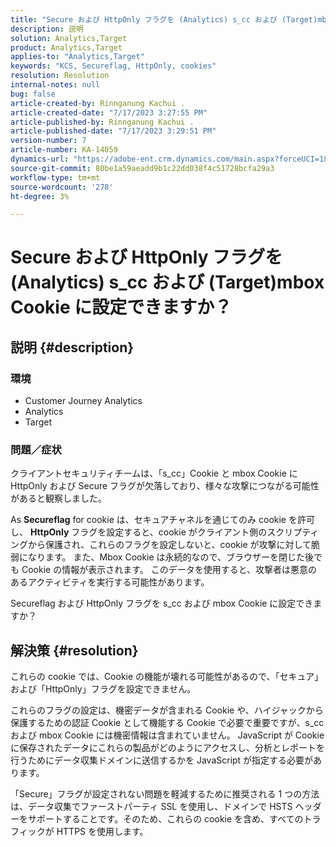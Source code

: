 ```yaml
---
title: "Secure および HttpOnly フラグを (Analytics) s_cc および (Target)mbox Cookie に設定できますか？"
description: 説明
solution: Analytics,Target
product: Analytics,Target
applies-to: "Analytics,Target"
keywords: "KCS, Secureflag, HttpOnly, cookies"
resolution: Resolution
internal-notes: null
bug: false
article-created-by: Rinnganung Kachui .
article-created-date: "7/17/2023 3:27:55 PM"
article-published-by: Rinnganung Kachui .
article-published-date: "7/17/2023 3:29:51 PM"
version-number: 7
article-number: KA-14059
dynamics-url: "https://adobe-ent.crm.dynamics.com/main.aspx?forceUCI=1&pagetype=entityrecord&etn=knowledgearticle&id=eaa2a47a-b624-ee11-9cbd-6045bd006b4b"
source-git-commit: 80be1a59aeadd9b1c22dd038f4c51728bcfa29a3
workflow-type: tm+mt
source-wordcount: '278'
ht-degree: 3%

---
```


# Secure および HttpOnly フラグを (Analytics) s_cc および (Target)mbox Cookie に設定できますか？

## 説明 {#description}


### <b>環境</b>

- Customer Journey Analytics
- Analytics
- Target 




### 問題／症状



クライアントセキュリティチームは、「s_cc」Cookie と mbox Cookie に HttpOnly および Secure フラグが欠落しており、様々な攻撃につながる可能性があると観察しました。

As <b>Secureflag</b> for cookie は、セキュアチャネルを通じてのみ cookie を許可し、 <b>HttpOnly</b> フラグを設定すると、cookie がクライアント側のスクリプティングから保護され、これらのフラグを設定しないと、cookie が攻撃に対して脆弱になります。 また、Mbox Cookie は永続的なので、ブラウザーを閉じた後でも Cookie の情報が表示されます。 このデータを使用すると、攻撃者は悪意のあるアクティビティを実行する可能性があります。

Secureflag および HttpOnly フラグを s_cc および mbox Cookie に設定できますか？


## 解決策 {#resolution}


これらの cookie では、Cookie の機能が壊れる可能性があるので、「セキュア」および「HttpOnly」フラグを設定できません。

これらのフラグの設定は、機密データが含まれる Cookie や、ハイジャックから保護するための認証 Cookie として機能する Cookie で必要で重要ですが、s_cc および mbox Cookie には機密情報は含まれていません。 JavaScript が Cookie に保存されたデータにこれらの製品がどのようにアクセスし、分析とレポートを行うためにデータ収集ドメインに送信するかを JavaScript が指定する必要があります。

「Secure」フラグが設定されない問題を軽減するために推奨される 1 つの方法は、データ収集でファーストパーティ SSL を使用し、ドメインで HSTS ヘッダーをサポートすることです。そのため、これらの cookie を含め、すべてのトラフィックが HTTPS を使用します。
